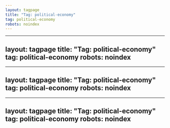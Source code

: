 ```yaml
---
layout: tagpage
title: "Tag: political-economy"
tag: political-economy
robots: noindex
---
```

---
layout: tagpage
title: "Tag: political-economy"
tag: political-economy
robots: noindex
---
---
layout: tagpage
title: "Tag: political-economy"
tag: political-economy
robots: noindex
---
---
layout: tagpage
title: "Tag: political-economy"
tag: political-economy
robots: noindex
---
